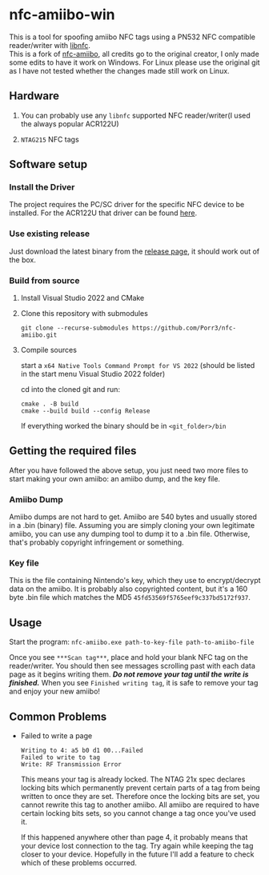 # nfc-amiibo-win

This is a tool for spoofing amiibo NFC tags using a PN532 NFC compatible reader/writer with [libnfc](http://nfc-tools.org/index.php/Libnfc).  
This is a fork of [nfc-amiibo](https://github.com/crazyquark/nfc-amiibo), all credits go to the original creator, I only made some edits to have it work on Windows.
For Linux please use the original git as I have not tested whether the changes made still work on Linux.

## Hardware
1. You can probably use any `libnfc` supported NFC reader/writer(I used the always popular ACR122U)

2. `NTAG215` NFC tags  

## Software setup

### Install the Driver

The project requires the PC/SC driver for the specific NFC device to be installed. For the ACR122U that driver can be found [here](https://www.acs.com.hk/en/driver/3/acr122u-usb-nfc-reader/).

### Use existing release

Just download the latest binary from the [release page](https://github.com/Porr3/nfc-amiibo-win/releases/latest), it should work out of the box.

### Build from source

1. Install Visual Studio 2022 and CMake

2. Clone this repository with submodules

    `git clone --recurse-submodules https://github.com/Porr3/nfc-amiibo.git`

3. Compile sources

    start a `x64 Native Tools Command Prompt for VS 2022` (should be listed in the start menu Visual Studio 2022 folder)

    cd into the cloned git and run:
    ```
    cmake . -B build
    cmake --build build --config Release
    ```
    If everything worked the binary should be in `<git_folder>/bin`

## Getting the required files
After you have followed the above setup, you just need two more files to start making your own amiibo: an amiibo dump, and the key file.

### Amiibo Dump
Amiibo dumps are not hard to get. Amiibo are 540 bytes and usually stored in a .bin (binary) file. Assuming you are simply cloning your own legitimate amiibo, you can use any dumping tool to dump it to a .bin file. Otherwise, that's probably copyright infringement or something.

### Key file
This is the file containing Nintendo's key, which they use to encrypt/decrypt data on the amiibo. It is probably also copyrighted content, but it's a 160 byte .bin file which matches the MD5 `45fd53569f5765eef9c337bd5172f937`.

## Usage

Start the program:
`nfc-amiibo.exe path-to-key-file path-to-amiibo-file`

Once you see `***Scan tag***`, place and hold your blank NFC tag on the reader/writer. You should then see messages scrolling past with each data page as it begins writing them. ***Do not remove your tag until the write is finished.*** When you see `Finished writing tag`, it is safe to remove your tag and enjoy your new amiibo!

## Common Problems
    
* Failed to write a page
  ```
  Writing to 4: a5 b0 d1 00...Failed
  Failed to write to tag
  Write: RF Transmission Error
  ```
  This means your tag is already locked. The NTAG 21x spec declares locking bits which permanently prevent certain parts of a tag from being written to once they are set. Therefore once the locking bits are set, you cannot rewrite this tag to another amiibo. All amiibo are required to have certain locking bits sets, so you cannot change a tag once you've used it.

    If this happened anywhere other than page 4, it probably means that your device lost connection to the tag. Try again while keeping the tag closer to your device. Hopefully in the future I'll add a feature to check which of these problems occurred.
